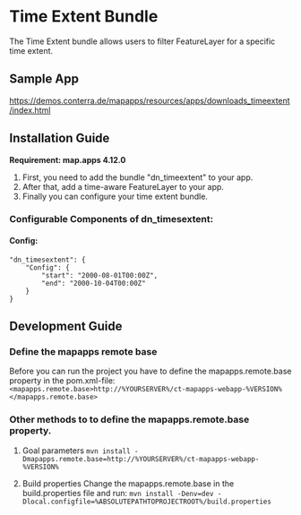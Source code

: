 # Time Extent Bundle
The Time Extent bundle allows users to filter FeatureLayer for a specific time extent.

## Sample App
https://demos.conterra.de/mapapps/resources/apps/downloads_timeextent/index.html

## Installation Guide
**Requirement: map.apps 4.12.0**

1. First, you need to add the bundle "dn_timeextent" to your app.
2. After that, add a time-aware FeatureLayer to your app.
3. Finally you can configure your time extent bundle.

### Configurable Components of dn_timesextent:
#### Config:
```
"dn_timesextent": {
    "Config": {
        "start": "2000-08-01T00:00Z",
        "end": "2000-10-04T00:00Z"
    }
}
```

## Development Guide
### Define the mapapps remote base
Before you can run the project you have to define the mapapps.remote.base property in the pom.xml-file:
`<mapapps.remote.base>http://%YOURSERVER%/ct-mapapps-webapp-%VERSION%</mapapps.remote.base>`

### Other methods to to define the mapapps.remote.base property.
1. Goal parameters
`mvn install -Dmapapps.remote.base=http://%YOURSERVER%/ct-mapapps-webapp-%VERSION%`

2. Build properties
Change the mapapps.remote.base in the build.properties file and run:
`mvn install -Denv=dev -Dlocal.configfile=%ABSOLUTEPATHTOPROJECTROOT%/build.properties`
